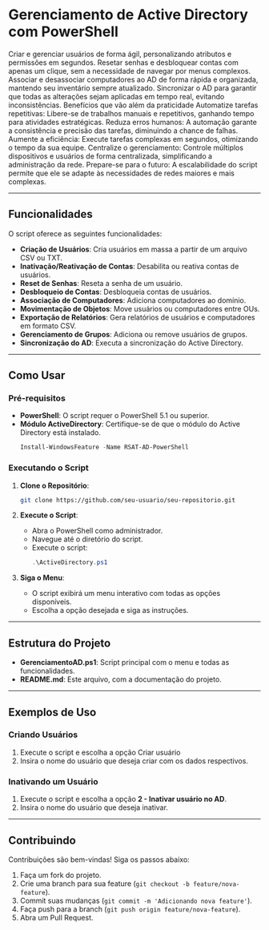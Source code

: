 # Gerenciamento de Active Directory com PowerShell

Criar e gerenciar usuários de forma ágil, personalizando atributos e permissões em segundos.
Resetar senhas e desbloquear contas com apenas um clique, sem a necessidade de navegar por menus complexos.
Associar e desassociar computadores ao AD de forma rápida e organizada, mantendo seu inventário sempre atualizado.
Sincronizar o AD para garantir que todas as alterações sejam aplicadas em tempo real, evitando inconsistências.
Benefícios que vão além da praticidade
Automatize tarefas repetitivas: Libere-se de trabalhos manuais e repetitivos, ganhando tempo para atividades estratégicas.
Reduza erros humanos: A automação garante a consistência e precisão das tarefas, diminuindo a chance de falhas.
Aumente a eficiência: Execute tarefas complexas em segundos, otimizando o tempo da sua equipe.
Centralize o gerenciamento: Controle múltiplos dispositivos e usuários de forma centralizada, simplificando a administração da rede.
Prepare-se para o futuro: A escalabilidade do script permite que ele se adapte às necessidades de redes maiores e mais complexas.

---

## Funcionalidades

O script oferece as seguintes funcionalidades:

- **Criação de Usuários**: Cria usuários em massa a partir de um arquivo CSV ou TXT.
- **Inativação/Reativação de Contas**: Desabilita ou reativa contas de usuários.
- **Reset de Senhas**: Reseta a senha de um usuário.
- **Desbloqueio de Contas**: Desbloqueia contas de usuários.
- **Associação de Computadores**: Adiciona computadores ao domínio.
- **Movimentação de Objetos**: Move usuários ou computadores entre OUs.
- **Exportação de Relatórios**: Gera relatórios de usuários e computadores em formato CSV.
- **Gerenciamento de Grupos**: Adiciona ou remove usuários de grupos.
- **Sincronização do AD**: Executa a sincronização do Active Directory.

---

## Como Usar

### Pré-requisitos

- **PowerShell**: O script requer o PowerShell 5.1 ou superior.
- **Módulo ActiveDirectory**: Certifique-se de que o módulo do Active Directory está instalado.
  ```powershell
  Install-WindowsFeature -Name RSAT-AD-PowerShell
  ```

### Executando o Script

1. **Clone o Repositório**:
   ```bash
   git clone https://github.com/seu-usuario/seu-repositorio.git
   ```

2. **Execute o Script**:
   - Abra o PowerShell como administrador.
   - Navegue até o diretório do script.
   - Execute o script:
     ```powershell
     .\ActiveDirectory.ps1
     ```

3. **Siga o Menu**:
   - O script exibirá um menu interativo com todas as opções disponíveis.
   - Escolha a opção desejada e siga as instruções.

---

## Estrutura do Projeto

- **GerenciamentoAD.ps1**: Script principal com o menu e todas as funcionalidades.
- **README.md**: Este arquivo, com a documentação do projeto.

---

## Exemplos de Uso

### Criando Usuários

1. Execute o script e escolha a opção Criar usuário
2. Insira o nome do usuário que deseja criar com os dados respectivos.

### Inativando um Usuário

1. Execute o script e escolha a opção **2 - Inativar usuário no AD**.
2. Insira o nome do usuário que deseja inativar.

---

## Contribuindo

Contribuições são bem-vindas! Siga os passos abaixo:

1. Faça um fork do projeto.
2. Crie uma branch para sua feature (`git checkout -b feature/nova-feature`).
3. Commit suas mudanças (`git commit -m 'Adicionando nova feature'`).
4. Faça push para a branch (`git push origin feature/nova-feature`).
5. Abra um Pull Request.
